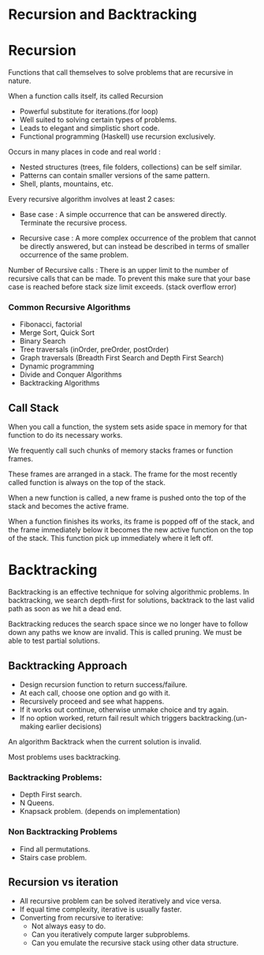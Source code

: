 # Recursion and Backtracking

# Recursion

Functions that call themselves to solve problems that are recursive in nature.

When a function calls itself, its called Recursion

  - Powerful substitute for iterations.(for loop)
  - Well suited to solving certain types of problems.
  - Leads to elegant and simplistic short code.
  - Functional programming (Haskell) use recursion exclusively.

Occurs in many places in code and real world :

  - Nested structures (trees, file folders, collections) can be self similar.
  - Patterns can contain smaller versions of the same pattern.
  - Shell, plants, mountains, etc.

Every recursive algorithm involves at least 2 cases:

  - Base case : A simple occurrence that can be answered directly. Terminate the recursive process.


  - Recursive case : A more complex occurrence of the problem that cannot be directly answered, but can
  instead be described in terms of smaller occurrence of the same problem.


Number of Recursive calls : There is an upper limit to the number of recursive calls that can be made. To prevent this make sure that your base case is reached before stack size limit exceeds. (stack overflow error)

### Common Recursive Algorithms

  - Fibonacci, factorial
  - Merge Sort, Quick Sort
  - Binary Search
  - Tree traversals (inOrder, preOrder, postOrder)
  - Graph traversals (Breadth First Search and Depth First Search)
  - Dynamic programming
  - Divide and Conquer Algorithms
  - Backtracking Algorithms


## Call Stack

When you call a function, the system sets aside space in memory for that function to do its necessary works.

We frequently call such chunks of memory stacks frames or function frames.

These frames are arranged in a stack. The frame for the most recently called function is always on the top of the stack.

When a new function is called, a new frame is pushed onto the top of the stack and becomes the active frame.

When a function finishes its works, its frame is popped off of the stack, and the frame immediately below it becomes the new active function on the top of the stack. This function pick up immediately where it left off.

# Backtracking

Backtracking is an effective technique for solving algorithmic problems. In backtracking, we search depth-first for solutions, backtrack to the last valid path as soon as we hit a dead end.

Backtracking reduces the search space since we no longer have to follow down any paths we know are invalid. This is called pruning. We must be able to test partial solutions.


## Backtracking Approach

  - Design recursion function to return success/failure.
  - At each call, choose one option and go with it.
  - Recursively proceed and see what happens.
  - If it works out continue, otherwise unmake choice and try again.
  - If no option worked, return fail result which triggers backtracking.(un-making earlier decisions)

An algorithm Backtrack when the current solution is invalid.

Most problems uses backtracking.
### Backtracking Problems:
  - Depth First search.
  - N Queens.
  - Knapsack problem. (depends on implementation)

### Non Backtracking Problems
  - Find all permutations.
  - Stairs case problem.


## Recursion vs iteration

  - All recursive problem can be solved iteratively and vice versa.
  - If equal time complexity, iterative is usually faster.
  - Converting from recursive to iterative:
      - Not always easy to do.
      - Can you iteratively compute larger subproblems.
      - Can you emulate the recursive stack using other data structure.
